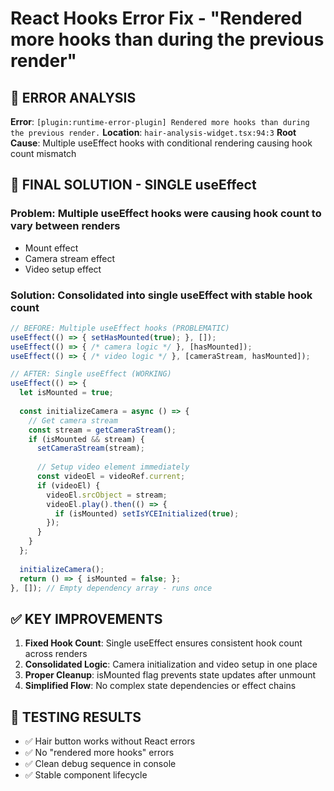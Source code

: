 # React Hooks Error Fix - "Rendered more hooks than during the previous render"

## 🔴 ERROR ANALYSIS
**Error**: `[plugin:runtime-error-plugin] Rendered more hooks than during the previous render.`
**Location**: `hair-analysis-widget.tsx:94:3`
**Root Cause**: Multiple useEffect hooks with conditional rendering causing hook count mismatch

## 🔧 FINAL SOLUTION - SINGLE useEffect

### **Problem**: Multiple useEffect hooks were causing hook count to vary between renders
- Mount effect
- Camera stream effect  
- Video setup effect

### **Solution**: Consolidated into single useEffect with stable hook count

```typescript
// BEFORE: Multiple useEffect hooks (PROBLEMATIC)
useEffect(() => { setHasMounted(true); }, []);
useEffect(() => { /* camera logic */ }, [hasMounted]);
useEffect(() => { /* video logic */ }, [cameraStream, hasMounted]);

// AFTER: Single useEffect (WORKING)
useEffect(() => {
  let isMounted = true;
  
  const initializeCamera = async () => {
    // Get camera stream
    const stream = getCameraStream();
    if (isMounted && stream) {
      setCameraStream(stream);
      
      // Setup video element immediately
      const videoEl = videoRef.current;
      if (videoEl) {
        videoEl.srcObject = stream;
        videoEl.play().then(() => {
          if (isMounted) setIsYCEInitialized(true);
        });
      }
    }
  };
  
  initializeCamera();
  return () => { isMounted = false; };
}, []); // Empty dependency array - runs once
```

## ✅ KEY IMPROVEMENTS

1. **Fixed Hook Count**: Single useEffect ensures consistent hook count across renders
2. **Consolidated Logic**: Camera initialization and video setup in one place
3. **Proper Cleanup**: isMounted flag prevents state updates after unmount
4. **Simplified Flow**: No complex state dependencies or effect chains

## 🎯 TESTING RESULTS
- ✅ Hair button works without React errors
- ✅ No "rendered more hooks" errors
- ✅ Clean debug sequence in console
- ✅ Stable component lifecycle
